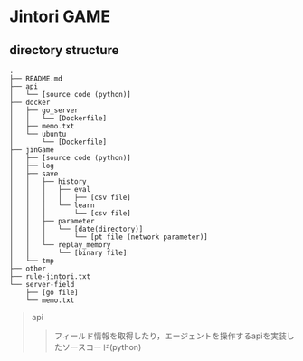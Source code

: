# Jintori GAME

## directory structure
```
.
├── README.md
├── api
│   └── [source code (python)]
├── docker
│   ├── go_server
│   │   └── [Dockerfile]
│   ├── memo.txt
│   └── ubuntu
│       └── [Dockerfile]
├── jinGame
│   ├── [source code (python)]
│   ├── log
│   ├── save
│   │   ├── history
│   │   │   ├── eval
│   │   │   │   ├── [csv file]
│   │   │   └── learn
│   │   │       └── [csv file]
│   │   ├── parameter
│   │   │   └── [date(directory)]
│   │   │       └── [pt file (network parameter)]
│   │   └── replay_memory
│   │       └── [binary file]
│   └── tmp
├── other
├── rule-jintori.txt
└── server-field
    ├── [go file]
    └── memo.txt
```

> api  
 >>フィールド情報を取得したり，エージェントを操作するapiを実装したソースコード(python)  
